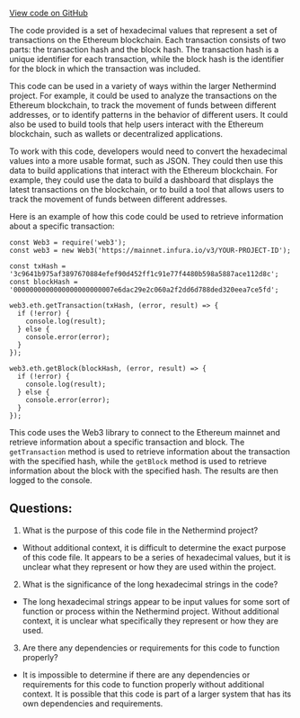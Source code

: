 [View code on GitHub](https://github.com/NethermindEth/nethermind/src/bench_precompiles/vectors/ripemd/proposed/input_param_scalar_216_gas_54.csv)

The code provided is a set of hexadecimal values that represent a set of transactions on the Ethereum blockchain. Each transaction consists of two parts: the transaction hash and the block hash. The transaction hash is a unique identifier for each transaction, while the block hash is the identifier for the block in which the transaction was included.

This code can be used in a variety of ways within the larger Nethermind project. For example, it could be used to analyze the transactions on the Ethereum blockchain, to track the movement of funds between different addresses, or to identify patterns in the behavior of different users. It could also be used to build tools that help users interact with the Ethereum blockchain, such as wallets or decentralized applications.

To work with this code, developers would need to convert the hexadecimal values into a more usable format, such as JSON. They could then use this data to build applications that interact with the Ethereum blockchain. For example, they could use the data to build a dashboard that displays the latest transactions on the blockchain, or to build a tool that allows users to track the movement of funds between different addresses.

Here is an example of how this code could be used to retrieve information about a specific transaction:

```
const Web3 = require('web3');
const web3 = new Web3('https://mainnet.infura.io/v3/YOUR-PROJECT-ID');

const txHash = '3c9641b975af3897670884efef90d452ff1c91e77f4480b598a5887ace112d8c';
const blockHash = '0000000000000000000000007e6dac29e2c060a2f2dd6d788ded320eea7ce5fd';

web3.eth.getTransaction(txHash, (error, result) => {
  if (!error) {
    console.log(result);
  } else {
    console.error(error);
  }
});

web3.eth.getBlock(blockHash, (error, result) => {
  if (!error) {
    console.log(result);
  } else {
    console.error(error);
  }
});
```

This code uses the Web3 library to connect to the Ethereum mainnet and retrieve information about a specific transaction and block. The `getTransaction` method is used to retrieve information about the transaction with the specified hash, while the `getBlock` method is used to retrieve information about the block with the specified hash. The results are then logged to the console.
## Questions: 
 1. What is the purpose of this code file in the Nethermind project?
- Without additional context, it is difficult to determine the exact purpose of this code file. It appears to be a series of hexadecimal values, but it is unclear what they represent or how they are used within the project.

2. What is the significance of the long hexadecimal strings in the code?
- The long hexadecimal strings appear to be input values for some sort of function or process within the Nethermind project. Without additional context, it is unclear what specifically they represent or how they are used.

3. Are there any dependencies or requirements for this code to function properly?
- It is impossible to determine if there are any dependencies or requirements for this code to function properly without additional context. It is possible that this code is part of a larger system that has its own dependencies and requirements.